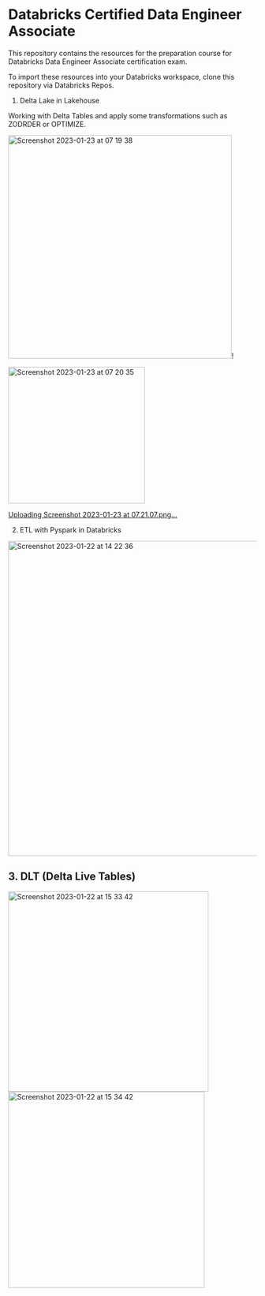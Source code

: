 # Databricks Certified Data Engineer Associate

This repository contains the resources for the preparation course for Databricks Data Engineer Associate certification exam.

To import these resources into your Databricks workspace, clone this repository via Databricks Repos.
1. Delta Lake in Lakehouse

Working with Delta Tables and apply some transformations such as ZODRDER or OPTIMIZE.

<img width="453" alt="Screenshot 2023-01-23 at 07 19 38" src="https://user-images.githubusercontent.com/45521680/213977182-a7e8efb6-96e2-4abd-a22c-dfece7f44ab4.png">!

<img width="277" alt="Screenshot 2023-01-23 at 07 20 35" src="https://user-images.githubusercontent.com/45521680/213977219-ea46f78d-eb32-4e33-a920-39b781a2c860.png">

[Uploading Screenshot 2023-01-23 at 07.21.07.png…]()


2. ETL with Pyspark in Databricks
<img width="639" alt="Screenshot 2023-01-22 at 14 22 36" src="https://user-images.githubusercontent.com/45521680/213929800-d36f6d0d-23b4-4fe3-8993-2d1da2d89f46.png">


## 3. DLT (Delta Live Tables)

<img width="406" alt="Screenshot 2023-01-22 at 15 33 42" src="https://user-images.githubusercontent.com/45521680/213929788-f48d70b4-733e-496d-85e5-6577b11d582d.png">
<img width="398" alt="Screenshot 2023-01-22 at 15 34 42" src="https://user-images.githubusercontent.com/45521680/213929785-fd18f375-4fd6-45f5-b7f7-a812a12c83d0.png">

